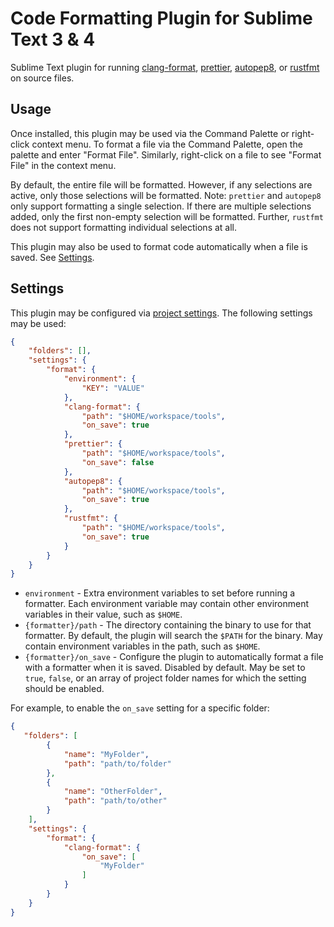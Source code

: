 # Code Formatting Plugin for Sublime Text 3 & 4

Sublime Text plugin for running [clang-format](https://clang.llvm.org/docs/ClangFormat.html),
[prettier](https://prettier.io/), [autopep8](https://github.com/hhatto/autopep8), or
[rustfmt](https://docs.rs/rustfmt/latest/rustfmt/) on source files.

## Usage

Once installed, this plugin may be used via the Command Palette or right-click context menu. To
format a file via the Command Palette, open the palette and enter "Format File". Similarly,
right-click on a file to see "Format File" in the context menu.

By default, the entire file will be formatted. However, if any selections are active, only those
selections will be formatted. Note: `prettier` and `autopep8` only support formatting a single
selection. If there are multiple selections added, only the first non-empty selection will be
formatted. Further, `rustfmt` does not support formatting individual selections at all.

This plugin may also be used to format code automatically when a file is saved. See
[Settings](#Settings).

## Settings

This plugin may be configured via [project settings](https://www.sublimetext.com/docs/3/projects.html).
The following settings may be used:

```json
{
    "folders": [],
    "settings": {
        "format": {
            "environment": {
                "KEY": "VALUE"
            },
            "clang-format": {
                "path": "$HOME/workspace/tools",
                "on_save": true
            },
            "prettier": {
                "path": "$HOME/workspace/tools",
                "on_save": false
            },
            "autopep8": {
                "path": "$HOME/workspace/tools",
                "on_save": true
            },
            "rustfmt": {
                "path": "$HOME/workspace/tools",
                "on_save": true
            }
        }
    }
}
```

* `environment` - Extra environment variables to set before running a formatter. Each environment
  variable may contain other environment variables in their value, such as `$HOME`.
* `{formatter}/path` - The directory containing the binary to use for that formatter. By default,
  the plugin will search the `$PATH` for the binary. May contain environment variables in the path,
  such as `$HOME`.
* `{formatter}/on_save` - Configure the plugin to automatically format a file with a formatter when
  it is saved. Disabled by default. May be set to `true`, `false`, or an array of project folder
  names for which the setting should be enabled.

For example, to enable the `on_save` setting for a specific folder:

```json
{
   "folders": [
        {
            "name": "MyFolder",
            "path": "path/to/folder"
        },
        {
            "name": "OtherFolder",
            "path": "path/to/other"
        }
    ],
    "settings": {
        "format": {
            "clang-format": {
                "on_save": [
                    "MyFolder"
                ]
            }
        }
    }
}
```
